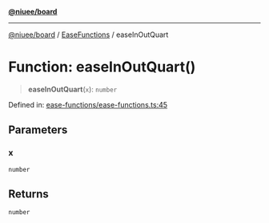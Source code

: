 [**@niuee/board**](../../../README.md)

***

[@niuee/board](../../../globals.md) / [EaseFunctions](../README.md) / easeInOutQuart

# Function: easeInOutQuart()

> **easeInOutQuart**(`x`): `number`

Defined in: [ease-functions/ease-functions.ts:45](https://github.com/niuee/board/blob/a0a1179721d4f4b943b6a9bc156753ac9737e502/src/ease-functions/ease-functions.ts#L45)

## Parameters

### x

`number`

## Returns

`number`

